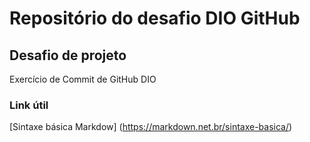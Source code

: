 # Repositório do desafio DIO GitHub
## Desafio de projeto 
Exercício de Commit de GitHub DIO
### Link útil
[Sintaxe básica Markdow] (https://markdown.net.br/sintaxe-basica/) 
